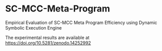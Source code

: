# SC-MCC-Meta-Program
Empirical Evaluation of SC-MCC Meta Program Efficiency using Dynamic Symbolic Execution Engine

The experimental results are available at https://doi.org/10.5281/zenodo.14252992
